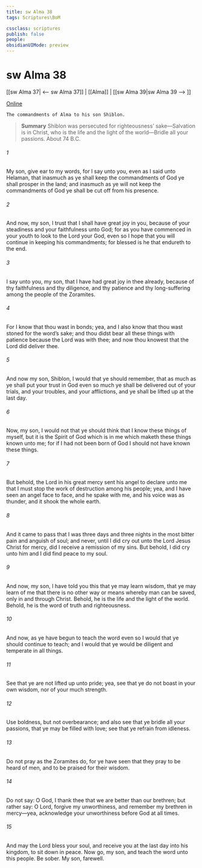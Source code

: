 ```yaml
---
title: sw Alma 38
tags: Scriptures\BoM

cssclass: scriptures
publish: false
people:
obsidianUIMode: preview
---
```


# sw Alma 38
[[sw Alma 37| <-- sw Alma 37]] | [[Alma]] | [[sw Alma 39|sw Alma 39 --> ]]

[Online](https://churchofjesuschrist.org/study/scriptures/bofm/alma/38?lang=eng)

```
The commandments of Alma to his son Shiblon.
```

> __Summary__
Shiblon was persecuted for righteousness’ sake—Salvation is in Christ, who is the life and the light of the world—Bridle all your passions. About 74 B.C.

###### 1 
My son, give ear to my words, for I say unto you, even as I said unto Helaman, that inasmuch as ye shall keep the commandments of God ye shall prosper in the land; and inasmuch as ye will not keep the commandments of God ye shall be cut off from his presence.

###### 2 
And now, my son, I trust that I shall have great joy in you, because of your steadiness and your faithfulness unto God; for as you have commenced in your youth to look to the Lord your God, even so I hope that you will continue in keeping his commandments; for blessed is he that endureth to the end.

###### 3 
I say unto you, my son, that I have had great joy in thee already, because of thy faithfulness and thy diligence, and thy patience and thy long-suffering among the people of the Zoramites.

###### 4 
For I know that thou wast in bonds; yea, and I also know that thou wast stoned for the word’s sake; and thou didst bear all these things with patience because the Lord was with thee; and now thou knowest that the Lord did deliver thee.

###### 5 
And now my son, Shiblon, I would that ye should remember, that as much as ye shall put your trust in God even so much ye shall be delivered out of your trials, and your troubles, and your afflictions, and ye shall be lifted up at the last day.

###### 6 
Now, my son, I would not that ye should think that I know these things of myself, but it is the Spirit of God which is in me which maketh these things known unto me; for if I had not been born of God I should not have known these things.

###### 7 
But behold, the Lord in his great mercy sent his angel to declare unto me that I must stop the work of destruction among his people; yea, and I have seen an angel face to face, and he spake with me, and his voice was as thunder, and it shook the whole earth.

###### 8 
And it came to pass that I was three days and three nights in the most bitter pain and anguish of soul; and never, until I did cry out unto the Lord Jesus Christ for mercy, did I receive a remission of my sins. But behold, I did cry unto him and I did find peace to my soul.

###### 9 
And now, my son, I have told you this that ye may learn wisdom, that ye may learn of me that there is no other way or means whereby man can be saved, only in and through Christ. Behold, he is the life and the light of the world. Behold, he is the word of truth and righteousness.

###### 10 
And now, as ye have begun to teach the word even so I would that ye should continue to teach; and I would that ye would be diligent and temperate in all things.

###### 11 
See that ye are not lifted up unto pride; yea, see that ye do not boast in your own wisdom, nor of your much strength.

###### 12 
Use boldness, but not overbearance; and also see that ye bridle all your passions, that ye may be filled with love; see that ye refrain from idleness.

###### 13 
Do not pray as the Zoramites do, for ye have seen that they pray to be heard of men, and to be praised for their wisdom.

###### 14 
Do not say: O God, I thank thee that we are better than our brethren; but rather say: O Lord, forgive my unworthiness, and remember my brethren in mercy—yea, acknowledge your unworthiness before God at all times.

###### 15 
And may the Lord bless your soul, and receive you at the last day into his kingdom, to sit down in peace. Now go, my son, and teach the word unto this people. Be sober. My son, farewell.

